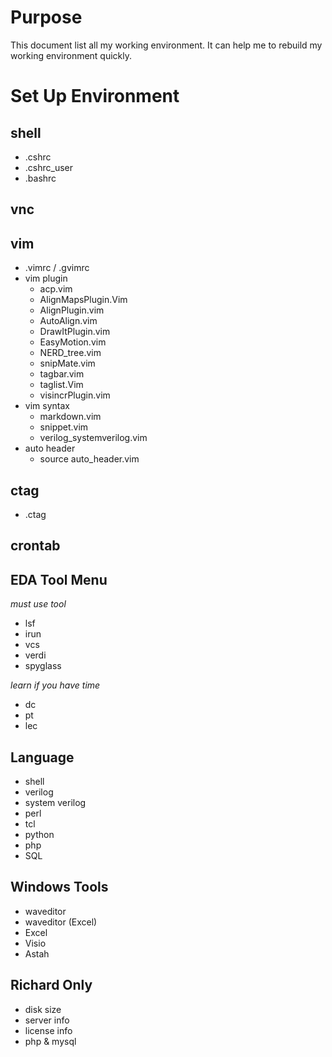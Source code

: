 # Purpose
This document list all my working environment.
It can help me to rebuild my working environment quickly.

# Set Up Environment
## shell
* .cshrc
* .cshrc_user
* .bashrc

## vnc

## vim
* .vimrc / .gvimrc
* vim plugin
  * acp.vim
  * AlignMapsPlugin.Vim
  * AlignPlugin.vim
  * AutoAlign.vim
  * DrawItPlugin.vim
  * EasyMotion.vim
  * NERD_tree.vim
  * snipMate.vim
  * tagbar.vim
  * taglist.Vim
  * visincrPlugin.vim
* vim syntax
  * markdown.vim
  * snippet.vim
  * verilog_systemverilog.vim
* auto header
  * source auto_header.vim

## ctag
* .ctag


## crontab

## EDA Tool Menu
*must use tool*
* lsf
* irun
* vcs
* verdi
* spyglass

*learn if you have time*
* dc
* pt
* lec

## Language
* shell
* verilog
* system verilog
* perl
* tcl
* python
* php
* SQL

## Windows Tools
* waveditor
* waveditor (Excel)
* Excel
* Visio
* Astah

## Richard Only
* disk size
* server info
* license info
* php & mysql


